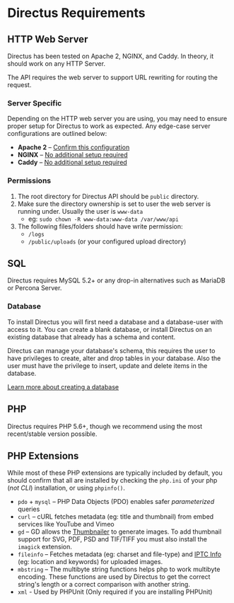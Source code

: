 # Directus Requirements

## HTTP Web Server

Directus has been tested on Apache 2, NGINX, and Caddy. In theory, it should work on any HTTP Server.

The API requires the web server to support URL rewriting for routing the request.

### Server Specific

Depending on the HTTP web server you are using, you may need to ensure proper setup for Directus to work as expected. Any edge-case server configurations are outlined below:

* **Apache 2** – [Confirm this configuration](./setup-apache.md)
* **NGINX** – [No additional setup required](./setup-nginx.md)
* **Caddy** – [No additional setup required](./setup-caddy.md)

### Permissions

1. The root directory for Directus API should be `public` directory.
2. Make sure the directory ownership is set to user the web server is running under. Usually the user is `www-data`
    * eg: `sudo chown -R www-data:www-data /var/www/api`
3. The following files/folders should have write permission:
    * `/logs`
    * `/public/uploads` (or your configured upload directory)

## SQL

Directus requires MySQL 5.2+ or any drop-in alternatives such as MariaDB or Percona Server.

### Database

To install Directus you will first need a database and a database-user with access to it. You can create a blank database, or install Directus on an existing database that already has a schema and content.

Directus can manage your database's schema, this requires the user to have privileges to create, alter and drop tables in your database. Also the user must have the privilege to insert, update and delete items in the database.

[Learn more about creating a database](./creating-a-database.md)

## PHP

Directus requires PHP 5.6+, though we recommend using the most recent/stable version possible.

## PHP Extensions

While most of these PHP extensions are typically included by default, you should confirm that all are installed by checking the `php.ini` of your php (_not CLI_) installation, or using `phpinfo()`.

* `pdo` + `mysql` – PHP Data Objects (PDO) enables safer _parameterized_ queries
* `curl` – cURL fetches metadata (eg: title and thumbnail) from embed services like YouTube and Vimeo
* `gd` – GD allows the [Thumbnailer](https://github.com/directus/directus-thumbnailer) to generate images. To add thumbnail support for SVG, PDF, PSD and TIF/TIFF you must also install the `imagick` extension.
* `fileinfo` – Fetches metadata (eg: charset and file-type) and [IPTC Info](https://iptc.org/standards/photo-metadata/) (eg: location and keywords) for uploaded images.
* `mbstring` – The multibyte string functions helps php to work multibyte encoding. These functions are used by Directus to get the correct string's length or a correct comparison with another string.
* `xml` - Used by PHPUnit (Only required if you are installing PHPUnit)